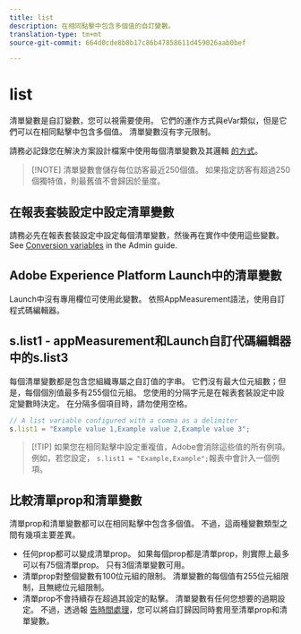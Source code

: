```yaml
---
title: list
description: 在相同點擊中包含多個值的自訂變數。
translation-type: tm+mt
source-git-commit: 664d0cde8b8b17c86b47858611d459026aab0bef

---
```



# list

清單變數是自訂變數，您可以視需要使用。 它們的運作方式與eVar類似，但是它們可以在相同點擊中包含多個值。 清單變數沒有字元限制。

請務必記錄您在解決方案設計檔案中使用每個清單變數及其邏輯 [的方式](../../prepare/solution-design.md)。

> [!NOTE] 清單變數會儲存每位訪客最近250個值。 如果指定訪客有超過250個獨特值，則最舊值不會歸因於量度。

## 在報表套裝設定中設定清單變數

請務必先在報表套裝設定中設定每個清單變數，然後再在實作中使用這些變數。 See [Conversion variables](/help/admin/admin/conversion-var-admin/list-var-admin.md) in the Admin guide.

## Adobe Experience Platform Launch中的清單變數

Launch中沒有專用欄位可使用此變數。 依照AppMeasurement語法，使用自訂程式碼編輯器。

## s.list1 - appMeasurement和Launch自訂代碼編輯器中的s.list3

每個清單變數都是包含您組織專屬之自訂值的字串。 它們沒有最大位元組數；但是，每個個別值最多有255個位元組。 您使用的分隔字元是在報表套裝設定中設定變數時決定。 在分隔多個項目時，請勿使用空格。

```js
// A list variable configured with a comma as a delimiter
s.list1 = "Example value 1,Example value 2,Example value 3";
```

> [!TIP] 如果您在相同點擊中設定重複值，Adobe會消除這些值的所有例項。 例如，若您設定， `s.list1 = "Example,Example";`報表中會計入一個例項。

## 比較清單prop和清單變數

清單prop和清單變數都可以在相同點擊中包含多個值。 不過，這兩種變數類型之間有幾項主要差異。

* 任何prop都可以變成清單prop。 如果每個prop都是清單prop，則實際上最多可以有75個清單prop。 只有3個清單變數可用。
* 清單prop對整個變數有100位元組的限制。 清單變數的每個值有255位元組限制，且無總位元組限制。
* 清單prop不會持續存在超過其設定的點擊。 清單變數有任何您想要的過期設定。 不過，透過報 [告時間處理](/help/components/vrs/vrs-report-time-processing.md)，您可以將自訂歸因同時套用至清單prop和清單變數。
